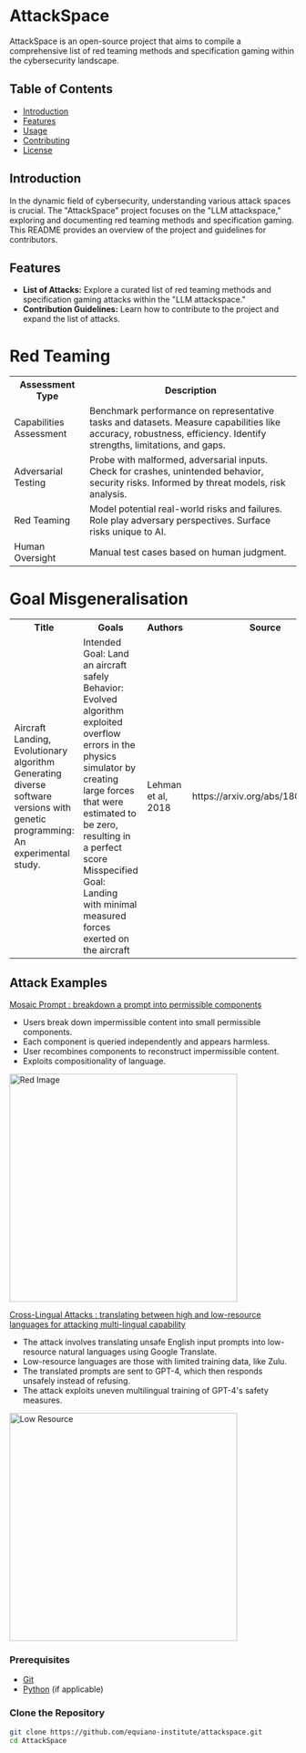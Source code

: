 # AttackSpace

AttackSpace is an open-source project that aims to compile a comprehensive list of red teaming methods and specification gaming within the cybersecurity landscape.

## Table of Contents
- [Introduction](#introduction)
- [Features](#features)
- [Usage](#usage)
- [Contributing](#contributing)
- [License](#license)

## Introduction

In the dynamic field of cybersecurity, understanding various attack spaces is crucial. The "AttackSpace" project focuses on the "LLM attackspace," exploring and documenting red teaming methods and specification gaming. This README provides an overview of the project and guidelines for contributors.

## Features

- **List of Attacks:** Explore a curated list of red teaming methods and specification gaming attacks within the "LLM attackspace."
- **Contribution Guidelines:** Learn how to contribute to the project and expand the list of attacks.


 # Red Teaming 
 
<table>
  <tr>
    <th>Assessment Type</th>
    <th>Description</th>
  </tr>
  <tr>
    <td>Capabilities Assessment</td>
    <td>Benchmark performance on representative tasks and datasets. Measure capabilities like accuracy, robustness, efficiency. Identify strengths, limitations, and gaps.</td>
  </tr>
  <tr>
    <td>Adversarial Testing</td>
    <td>Probe with malformed, adversarial inputs. Check for crashes, unintended behavior, security risks. Informed by threat models, risk analysis.</td>
  </tr>
  <tr>
    <td>Red Teaming</td>
    <td>Model potential real-world risks and failures. Role play adversary perspectives. Surface risks unique to AI.</td>
  </tr>
  <tr>
    <td>Human Oversight</td>
    <td>Manual test cases based on human judgment.</td>
  </tr>
</table>


# Goal Misgeneralisation
 
<table>
  <tr>
    <th colspan="2">Title</th>
    <th colspan="4">Goals</th> 
    <th>Authors</th> 
    <th>Source</th> 
  </tr>
  <tr>
    <td colspan="2">Aircraft Landing, Evolutionary algorithm<br/>Generating diverse software versions with genetic programming: An experimental study.</td>
    <td colspan="4">
      Intended Goal: Land an aircraft safely <br>
      Behavior: Evolved algorithm exploited overflow errors in the physics simulator by creating large forces that were estimated to be zero, resulting in a perfect score <br>
      Misspecified Goal: Landing with minimal measured forces exerted on the aircraft
    </td> 
    <td>Lehman et al, 2018</td>
    <td>https://arxiv.org/abs/1803.03453</td>
  </tr>
</table>



## Attack Examples 
 
<a href="https://arxiv.org/abs/2307.10719">Mosaic Prompt : breakdown a prompt into permissible components</a>

* Users break down impermissible content into small permissible components.
* Each component is queried independently and appears harmless.
* User recombines components to reconstruct impermissible content.
* Exploits compositionality of language.

<img src="https://github.com/equiano-institute/attackspace/assets/25654848/6fa5e2bf-0ec6-4883-8815-08f5b1392a34" alt="Red Image" width="400" >


<a href="https://arxiv.org/abs/2310.02446">Cross-Lingual Attacks : translating between high and low-resource languages for attacking multi-lingual capability</a>

* The attack involves translating unsafe English input prompts into low-resource natural languages using Google Translate.
* Low-resource languages are those with limited training data, like Zulu.
* The translated prompts are sent to GPT-4, which then responds unsafely instead of refusing.
* The attack exploits uneven multilingual training of GPT-4's safety measures.


<img src="https://github.com/equiano-institute/attackspace/assets/25654848/32768877-4d99-44f1-a423-4044356ddac3" alt="Low Resource" width="400" >

 
### Prerequisites

- [Git](https://git-scm.com/)
- [Python](https://www.python.org/) (if applicable)

### Clone the Repository

```bash
git clone https://github.com/equiano-institute/attackspace.git
cd AttackSpace
```
